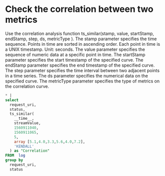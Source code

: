 # Check the correlation between two metrics

Use the correlation analysis function
ts_similar(stamp, value, startStamp, endStamp, step, ds, metricType ).
The stamp parameter specifies the time sequence. Points in time are sorted in ascending order. Each point in time is a UNIX timestamp. Unit: seconds.
The value parameter specifies the sequence of numeric data at a specific point in time.
The startStamp parameter specifies the start timestamp of the specified curve.
The endStamp parameter specifies the end timestamp of the specified curve.
The step parameter specifies the time interval between two adjacent points in a time series.
The ds parameter specifies the numerical data on the specified curve.
The metricType parameter specifies the type of metrics on the correlation curve.

```SQL
* |
select
  request_uri,
  status,
  ts_similar(
    __time__,
    streamValue,
    1560911040,
    1560911065,
    5,
    array [5.1,4.0,3.3,5.6,4.0,7.2],
    'KENDALL'
  ) as "Correlation"
FROM  log
group by
  request_uri,
  status
```
